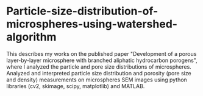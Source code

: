 # Particle-size-distribution-of-microspheres-using-watershed-algorithm
This describes my works on the published paper "Development of a porous layer-by-layer microsphere with branched aliphatic hydrocarbon porogens", where I analyzed the particle and pore size distributions of microspheres.
Analyzed and interpreted particle size distribution and porosity (pore size and density) measurements on microspheres SEM images using python libraries (cv2, skimage, scipy, matplotlib) and MATLAB.
